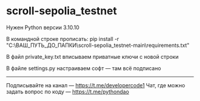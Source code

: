 # scroll-sepolia_testnet

Нужен Python версии 3.10.10

В командной строке прописать: pip install -r "C:\ВАШ_ПУТЬ_ДО_ПАПКИ\scroll-sepolia_testnet-main\requirements.txt"

В файл private_key.txt вписываем приватные ключи с новой строки

В файле settings.py настраиваем софт — там всё подписано

--------------------------------------------------------------------------------------------------------------------

Подписывайте на канал — https://t.me/developercode1
Чат, где можно задать вопрос по коду — https://t.me/pythondao
